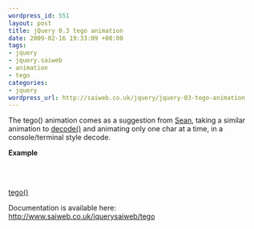 ```yaml
--- 
wordpress_id: 551
layout: post
title: jQuery 0.3 tego animation
date: 2009-02-16 19:33:09 +00:00
tags: 
- jquery
- jquery.saiweb
- animation
- tego
categories: 
- jquery
wordpress_url: http://saiweb.co.uk/jquery/jquery-03-tego-animation
---
```

The tego() animation comes as a suggestion from <a href="http://www.sean-barton.co.uk/">Sean</a>, taking a similar animation to <a href="http://www.saiweb.co.uk/jquerysaiweb/decode">decode()</a> and animating only one char at a time, in a console/terminal style decode.

<strong>Example</strong>
<p><script type="text/javascript" src="http://ajax.googleapis.com/ajax/libs/jquery/1.2.6/jquery.min.js"></script><br />
<script src="http://svn.saiweb.co.uk/branches/jquery_plugin/tags/0.3/jquery.saiweb.min.js" type="text/javascript"></script><br />
<a name="tego"></a></p>
<div id='tego_div_id'></div>
<p><a href="#tego" onclick="$('#tego_div_id').tego({delay: 20, text: 'This text is being animated by tego'});">tego()</a></p>

Documentation is available here: <a href="http://www.saiweb.co.uk/jquerysaiweb/tego">http://www.saiweb.co.uk/jquerysaiweb/tego</a>
